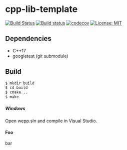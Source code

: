 # cpp-lib-template
[![Build Status](https://travis-ci.org/jimmiebergmann/cpp-lib-template.svg?branch=master)](https://travis-ci.org/jimmiebergmann/cpp-lib-template)  [![Build status](https://ci.appveyor.com/api/projects/status/r2hestwljwaw641h?svg=true)](https://ci.appveyor.com/project/jimmiebergmann/cpp-lib-template) [![codecov](https://codecov.io/gh/jimmiebergmann/cpp-lib-template/branch/master/graph/badge.svg)](https://codecov.io/gh/jimmiebergmann/cpp-lib-template)  [![License: MIT](https://img.shields.io/badge/License-MIT-brightgreen.svg)](https://opensource.org/licenses/MIT)

## Dependencies
* C++17
* googletest (git submodule)

## Build
```sh
$ mkdir build
$ cd build
$ cmake ..
$ make
```
##### Windows
Open wepp.sln and compile in Visual Studio.

#### Foo 
bar

